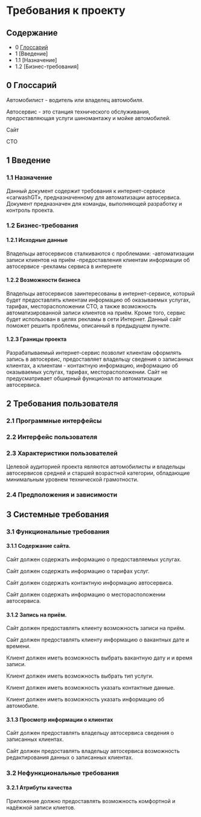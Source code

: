 # Требования к проекту
## Содержание

- 0 [Глоссарий](https://github.com/TheStrudel/BookAssistant/blob/master/Documents/Requirements/SRS.md#0-%D0%B3%D0%BB%D0%BE%D1%81%D1%81%D0%B0%D1%80%D0%B8%D0%B9)
- 1 [Введение]
- 1.1 [Назначение]
- 1.2 [Бизнес-требования]

## 0 Глоссарий
Автомобилист - водитель или владелец автомобиля.

Автосервис - это станция технического обслуживания, предоставляющая услуги шиномантажу и мойке автомобилей.

Сайт

СТО

## 1 Введение
### 1.1 Назначение
Данный документ содержит требования к интернет-сервисе «carwashGT», предназначенному для автоматизации автосервиса. Документ предназначен для команды, выполняющей разработку и контроль проекта.
### 1.2 Бизнес-требования
#### 1.2.1 Исходные данные
Владельцы автосервисов сталкиваются с проблемами: 
-автоматизации записи клиентов на приём
-предоставления клиентам информации об автосервисе
-рекламы сервиса в интернете

#### 1.2.2 Возможности бизнеса
Владельцы автосервисов заинтересованы в интернет-сервисе, который будет предоставлять клиентам информацию об оказываемых услугах, тарифах, месторасположении СТО, а также возможность автоматизированной записи клиентов на приём. Кроме того, сервис будет использован в целях рекламы в сети Интернет.
Данный сайт поможет решить проблемы, описанный в предыдущем пункте.
#### 1.2.3 Границы проекта
Разрабатываемый интернет-сервис позволит клиентам оформлять запись в автосервис, предоставляет владельцу сведения о записанных клиентах, а клиентам - контактную информацию, информацию об оказываемых услугах, тарифах, месторасположении.
Сайт не предусматривает обширный функционал по автоматизации автосервиса.
## 2 Требования пользователя
### 2.1 Программные интерфейсы

### 2.2 Интерфейс пользователя

### 2.3 Характеристики пользователей
Целевой аудиторией проекта являются автомобилисты и владельцы автосервисов средней и старшей возрастной категории, обладающие минимальным уровнем технической грамотности.
### 2.4 Предположения и зависимости

## 3 Системные требования
### 3.1 Функциональные требования
#### 3.1.1	Содержание сайта.
Сайт должен содержать информацию о предоставляемых услугах.

Сайт должен содержать информацию о тарифах услуг.

Сайт должен содержать контактную информацию автосервиса.

Сайт должен содержать информацию о месторасположении автосервиса.

#### 3.1.2	Запись на приём.
Сайт должен предоставлять клиенту возможность записи на приём.

Сайт должен предоставлять клиенту информацию о вакантных дате и времени.

Клиент должен иметь возможность выбрать вакантную дату и и время записи.

Клиент должен иметь возможность выбрать тип услуги.

Клиент должен иметь возможность указать контактные данные.

Клиент должен иметь возможность указать информацию об автомобиле.
#### 3.1.3	Просмотр информации о клиентах
Сайт должен предоставлять владельцу автосервиса сведения о записанных клиентах.

Сайт должен предоставлять владельцу автосервиса возможность редактирования данных о записанных клиентах.
### 3.2 Нефункциональные требования
#### 3.2.1 Атрибуты качества
Приложение должно предоставлять возможность комфортной и надёжной записи клиетов.

